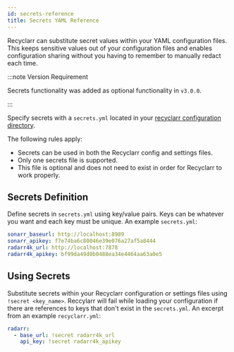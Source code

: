 ```yaml
---
id: secrets-reference
title: Secrets YAML Reference
---
```


Recyclarr can substitute secret values within your YAML configuration files. This keeps sensitive
values out of your configuration files and enables configuration sharing without you having to
remember to manually redact each time.

:::note Version Requirement

Secrets functionality was added as optional functionality in `v3.0.0`.

:::

Specify secrets with a `secrets.yml` located in your
[recyclarr configuration directory](/file-structure.md#appdata-directory).

The following rules apply:

- Secrets can be used in both the Recyclarr config and settings files.
- Only one secrets file is supported.
- This file is optional and does not need to exist in order for Recyclarr to work properly.

## Secrets Definition

Define secrets in `secrets.yml` using key/value pairs. Keys can be whatever you want and each key
must be unique. An example `secrets.yml`:

```yml
sonarr_baseurl: http://localhost:8989
sonarr_apikey: f7e74ba6c80046e39e076a27af5a8444
radarr4k_url: http://localhost:7878
radarr4k_apikey: bf99da49d0b0488ea34e4464aa63a0e5
```

## Using Secrets

Substitute secrets within your Recyclarr configuration or settings files using `!secret <key_name>`.
Reccylarr will fail while loading your configuration if there are references to keys that don't
exist in the `secrets.yml`. An excerpt from an example `recyclarr.yml`:

```yml
radarr:
  - base_url: !secret radarr4k_url
    api_key: !secret radarr4k_apikey
```
